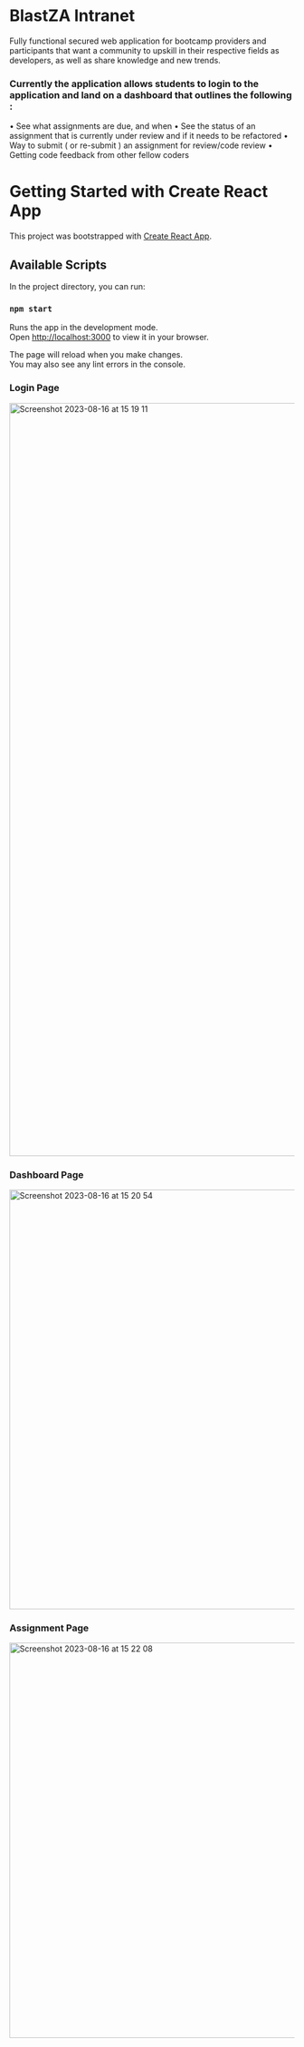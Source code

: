 # BlastZA Intranet

Fully functional secured web application for bootcamp providers and participants that want a community to upskill in their respective fields as developers, as well as share knowledge and new trends.

### Currently the application allows students to login to the application and land on a dashboard that outlines the following :
  • See what assignments are due, and when
  • See the status of an assignment that is currently under review and if it needs to be refactored
  • Way to submit ( or re-submit ) an assignment for review/code review
  • Getting code feedback from other fellow coders

# Getting Started with Create React App

This project was bootstrapped with [Create React App](https://github.com/facebook/create-react-app).

## Available Scripts

In the project directory, you can run:

### `npm start`

Runs the app in the development mode.\
Open [http://localhost:3000](http://localhost:3000) to view it in your browser.

The page will reload when you make changes.\
You may also see any lint errors in the console.

### Login Page

<img width="1328" alt="Screenshot 2023-08-16 at 15 19 11" src="https://github.com/blastza/blastza_frontend/assets/138633563/2ac1cd21-37f5-4803-b2cf-6b833fed7da2">

### Dashboard Page

<img width="740" alt="Screenshot 2023-08-16 at 15 20 54" src="https://github.com/blastza/blastza_frontend/assets/138633563/274c78ab-6aa1-4000-822e-c841b62fe1a1">

### Assignment Page

<img width="697" alt="Screenshot 2023-08-16 at 15 22 08" src="https://github.com/blastza/blastza_frontend/assets/138633563/cc16aa80-356d-41b8-90d9-49545b9389ed">










